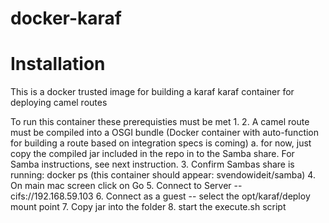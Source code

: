 docker-karaf
============

# Installation
This is a docker trusted image for building a karaf 
karaf container for deploying camel routes


To run this container these prerequisties must be met
1. 
2. A camel route must be compiled into a OSGI bundle (Docker container with auto-function for building a route based on integration specs is coming)
			a. for now, just copy the compiled jar included in the repo in to the Samba share. For Samba instructions, see next instruction. 
3. Confirm Sambas share is running: docker ps (this container should appear: svendowideit/samba)
4. On main mac screen click on Go
5. Connect to Server -- cifs://192.168.59.103 
6. Connect as a guest -- select the opt/karaf/deploy mount point
7. Copy jar into the folder
8. start the execute.sh script
